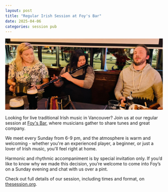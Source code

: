 ```yaml
---
layout: post
title: "Regular Irish Session at Foy's Bar"
date: 2025-04-06
categories: session pub
---
```


![Musicians playing at Foy's Bar in Vancouver](/assets/img/IMG-20250105-WA0008.jpg)

Looking for live traditional Irish music in Vancouver? Join us at our regular session at [Foy's Bar](https://maps.app.goo.gl/NbQbxd84LJ1zjsKr7), where musicians gather to share tunes and great company.

We meet every Sunday from 6-9 pm, and the atmosphere is warm and welcoming - whether you're an experienced player, a beginner, or just a lover of Irish music, you'll feel right at home.

Harmonic and rhythmic accompaniment is by special invitation only. If you’d like to know why we made this decision, you’re welcome to come into Foy’s on a Sunday evening and chat with us over a pint.

Check out full details of our session, including times and format, on [thesession.org](https://thesession.org/sessions/2235).
